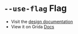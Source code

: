 # `--use-flag` Flag

- Visit the [design documentation](../docs/--use-flag.md)
- View it on Grida [Docs](https://grida.co/docs/flags/--use-flag)
